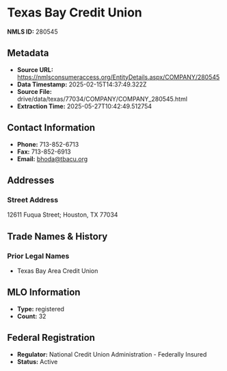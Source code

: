 # Texas Bay Credit Union

**NMLS ID:** 280545

## Metadata
- **Source URL:** https://nmlsconsumeraccess.org/EntityDetails.aspx/COMPANY/280545
- **Data Timestamp:** 2025-02-15T14:37:49.322Z
- **Source File:** drive/data/texas/77034/COMPANY/COMPANY_280545.html
- **Extraction Time:** 2025-05-27T10:42:49.512754

## Contact Information
- **Phone:** 713-852-6713
- **Fax:** 713-852-6913
- **Email:** bhoda@tbacu.org

## Addresses
### Street Address
12611 Fuqua Street; Houston, TX 77034

## Trade Names & History
### Prior Legal Names
- Texas Bay Area Credit Union

## MLO Information
- **Type:** registered
- **Count:** 32

## Federal Registration
- **Regulator:** National Credit Union Administration - Federally Insured
- **Status:** Active
